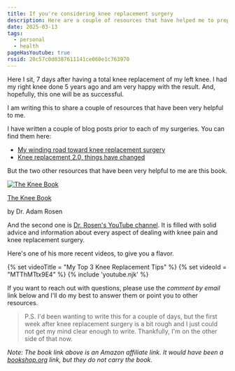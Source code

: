 ```yaml
---
title: If you're considering knee replacement surgery
description: Here are a couple of resources that have helped me to prepare for knee replacement surgery.
date: 2025-03-13
tags:
  - personal
  - health
pageHasYoutube: true
rssid: 20c57c0d0387611141ce060e1c763970
---
```


Here I sit, 7 days after having a total knee replacement of my left knee. I had my right knee done 5 years ago and am very happy with the result. And, hopefully, this one will be as successful.

I am writing this to share a couple of resources that have been very helpful to me.

I have written a couple of blog posts prior to each of my surgeries. You can find them here:

- [My winding road toward knee replacement surgery](https://bobmonsour.com/blog/my-winding-road-toward-knee-replacement-surgery/)
- [Knee replacement 2.0, things have changed
  ](https://bobmonsour.com/blog/knee-replacement-2-things-have-changed/)

But the two other resources that have been very helpful to me are this book.

<div class="bkitem">
	<a href="https://amzn.to/4kRm8tU">
		<img src="/assets/img/the-knee-book.jpg" alt="The Knee Book">
	</a>
	<p class="bktitle"><a href="https://amzn.to/4kRm8tU">The Knee Book</a></p>
	<p class="bkauthor">by Dr. Adam Rosen</p>
</div>

And the second one is [Dr. Rosen's YouTube channel](https://www.youtube.com/@dradamrosen). It is filled with solid advice and information about every aspect of dealing with knee pain and knee replacement surgery.

Here's one of his more recent videos, to give you a flavor.

{% set videoTitle = "My Top 3 Knee Replacement Tips" %}
{% set videoId = "MTThMTtx9E4" %}
{% include 'youtube.njk' %}

If you want to reach out with questions, please use the _comment by email_ link below and I'll do my best to answer them or point you to other resources.

> P.S. I'd been wanting to write this for a couple of days, but the first week after knee replacement surgery is a bit rough and I just could not get my mind clear enough to write. Thankfully, I'm on the other side of that now.

_Note: The book link above is an Amazon affiliate link. It would have been a [bookshop.org](https://bookshop.org/) link, but they do not carry the book._
